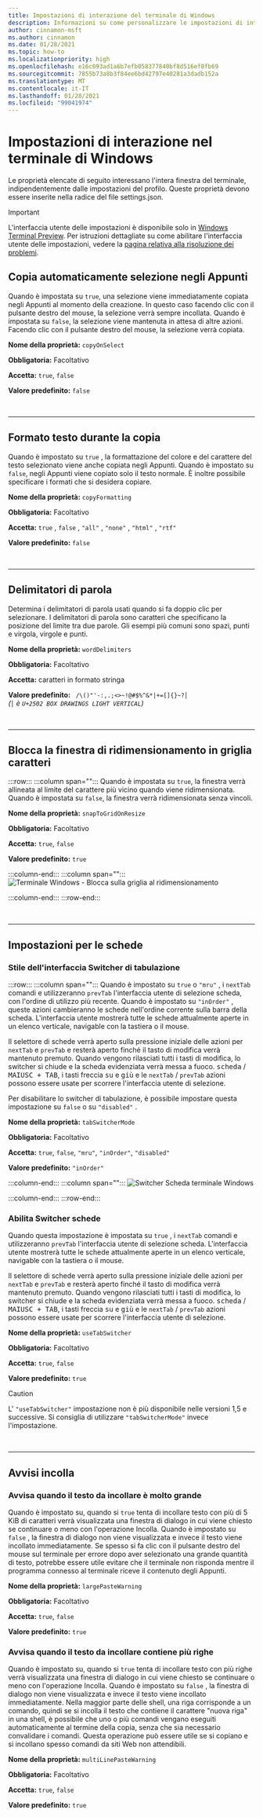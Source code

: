 ```yaml
---
title: Impostazioni di interazione del terminale di Windows
description: Informazioni su come personalizzare le impostazioni di interazione nel terminale di Windows.
author: cinnamon-msft
ms.author: cinnamon
ms.date: 01/28/2021
ms.topic: how-to
ms.localizationpriority: high
ms.openlocfilehash: e16c093ad1a6b7efb058377840bf8d516ef0fb69
ms.sourcegitcommit: 7855b73a8b3f84ee6bd42797e40281a3dadb152a
ms.translationtype: MT
ms.contentlocale: it-IT
ms.lasthandoff: 01/28/2021
ms.locfileid: "99041974"
---
```

# <a name="interaction-settings-in-windows-terminal"></a>Impostazioni di interazione nel terminale di Windows

Le proprietà elencate di seguito interessano l'intera finestra del terminale, indipendentemente dalle impostazioni del profilo. Queste proprietà devono essere inserite nella radice del file settings.json.

> [!IMPORTANT]
> L'interfaccia utente delle impostazioni è disponibile solo in [Windows Terminal Preview](https://aka.ms/terminal-preview). Per istruzioni dettagliate su come abilitare l'interfaccia utente delle impostazioni, vedere la [pagina relativa alla risoluzione dei problemi](./../troubleshooting.md#open-the-settings-ui).

## <a name="automatically-copy-selection-to-clipboard"></a>Copia automaticamente selezione negli Appunti

Quando è impostata su `true`, una selezione viene immediatamente copiata negli Appunti al momento della creazione. In questo caso facendo clic con il pulsante destro del mouse, la selezione verrà sempre incollata. Quando è impostata su `false`, la selezione viene mantenuta in attesa di altre azioni. Facendo clic con il pulsante destro del mouse, la selezione verrà copiata.

**Nome della proprietà:** `copyOnSelect`

**Obbligatoria:** Facoltativo

**Accetta:** `true`, `false`

**Valore predefinito:** `false`

<br />

___

## <a name="text-format-when-copying"></a>Formato testo durante la copia

Quando è impostato su `true` , la formattazione del colore e del carattere del testo selezionato viene anche copiata negli Appunti. Quando è impostato su `false`, negli Appunti viene copiato solo il testo normale. È inoltre possibile specificare i formati che si desidera copiare.

**Nome della proprietà:** `copyFormatting`

**Obbligatoria:** Facoltativo

**Accetta:** `true` , `false` , `"all"` , `"none"` , `"html"` , `"rtf"`

**Valore predefinito:** `false`

<br />

___

## <a name="word-delimiters"></a>Delimitatori di parola

Determina i delimitatori di parola usati quando si fa doppio clic per selezionare. I delimitatori di parola sono caratteri che specificano la posizione del limite tra due parole. Gli esempi più comuni sono spazi, punti e virgola, virgole e punti.

**Nome della proprietà:** `wordDelimiters`

**Obbligatoria:** Facoltativo

**Accetta:** caratteri in formato stringa

**Valore predefinito:** <code>&nbsp;&#x2f;&#x5c;&#x28;&#x29;&#x22;&#x27;&#x2d;&#x3a;&#x2c;&#x2e;&#x3b;&#x3c;&#x3e;&#x7e;&#x21;&#x40;&#x23;&#x24;&#x25;&#x5e;&#x26;&#x2a;&#x7c;&#x2b;&#x3d;&#x5b;&#x5d;&#x7b;&#x7d;&#x7e;&#x3f;│</code><br>_(`│` è `U+2502 BOX DRAWINGS LIGHT VERTICAL`)_

<br />

___

## <a name="snap-window-resizing-to-character-grid"></a>Blocca la finestra di ridimensionamento in griglia caratteri

:::row:::
:::column span="":::
Quando è impostata su `true`, la finestra verrà allineata al limite del carattere più vicino quando viene ridimensionata. Quando è impostata su `false`, la finestra verrà ridimensionata senza vincoli.

**Nome della proprietà:** `snapToGridOnResize`

**Obbligatoria:** Facoltativo

**Accetta:** `true`, `false`

**Valore predefinito:** `true`

:::column-end:::
:::column span="":::
![Terminale Windows - Blocca sulla griglia al ridimensionamento](./../images/snap-to-grid-on-resize.gif)

:::column-end:::
:::row-end:::

<br />

___

## <a name="tab-settings"></a>Impostazioni per le schede

### <a name="tab-switcher-interface-style"></a>Stile dell'interfaccia Switcher di tabulazione

:::row:::
:::column span="":::
Quando è impostato su `true` o `"mru"` , i `nextTab` comandi e utilizzeranno `prevTab` l'interfaccia utente di selezione scheda, con l'ordine di utilizzo più recente. Quando è impostato su `"inOrder"` , queste azioni cambieranno le schede nell'ordine corrente sulla barra della scheda. L'interfaccia utente mostrerà tutte le schede attualmente aperte in un elenco verticale, navigable con la tastiera o il mouse.

Il selettore di schede verrà aperto sulla pressione iniziale delle azioni per `nextTab` e `prevTab` e resterà aperto finché il tasto di modifica verrà mantenuto premuto. Quando vengono rilasciati tutti i tasti di modifica, lo switcher si chiude e la scheda evidenziata verrà messa a fuoco. <kbd>scheda</kbd> / <kbd>MAIUSC + TAB</kbd>, i tasti freccia <kbd>su</kbd> e <kbd>giù</kbd> e le `nextTab` / `prevTab` azioni possono essere usate per scorrere l'interfaccia utente di selezione.

Per disabilitare lo switcher di tabulazione, è possibile impostare questa impostazione su `false` o su `"disabled"` .

**Nome della proprietà:** `tabSwitcherMode`

**Obbligatoria:** Facoltativo

**Accetta:** `true`, `false`, `"mru"`, `"inOrder"`, `"disabled"`

**Valore predefinito:** `"inOrder"`

:::column-end:::
:::column span="":::
![Switcher Scheda terminale Windows](./../images/tab-switcher.gif)

:::column-end:::
:::row-end:::

### <a name="enable-tab-switcher"></a>Abilita Switcher schede

Quando questa impostazione è impostata su `true` , i `nextTab` comandi e utilizzeranno `prevTab` l'interfaccia utente di selezione scheda. L'interfaccia utente mostrerà tutte le schede attualmente aperte in un elenco verticale, navigable con la tastiera o il mouse.

Il selettore di schede verrà aperto sulla pressione iniziale delle azioni per `nextTab` e `prevTab` e resterà aperto finché il tasto di modifica verrà mantenuto premuto. Quando vengono rilasciati tutti i tasti di modifica, lo switcher si chiude e la scheda evidenziata verrà messa a fuoco. <kbd>scheda</kbd> / <kbd>MAIUSC + TAB</kbd>, i tasti freccia <kbd>su</kbd> e <kbd>giù</kbd> e le `nextTab` / `prevTab` azioni possono essere usate per scorrere l'interfaccia utente di selezione.

**Nome della proprietà:** `useTabSwitcher`

**Obbligatoria:** Facoltativo

**Accetta:** `true`, `false`

**Valore predefinito:** `true`

> [!CAUTION]
> L' `"useTabSwitcher"` impostazione non è più disponibile nelle versioni 1,5 e successive. Si consiglia di utilizzare `"tabSwitcherMode"` invece l'impostazione.

<br />

___

## <a name="paste-warnings"></a>Avvisi incolla

### <a name="warn-when-the-text-to-paste-is-very-large"></a>Avvisa quando il testo da incollare è molto grande

Quando è impostato su, quando si `true` tenta di incollare testo con più di 5 KiB di caratteri verrà visualizzata una finestra di dialogo in cui viene chiesto se continuare o meno con l'operazione Incolla. Quando è impostato su `false` , la finestra di dialogo non viene visualizzata e invece il testo viene incollato immediatamente. Se spesso si fa clic con il pulsante destro del mouse sul terminale per errore dopo aver selezionato una grande quantità di testo, potrebbe essere utile evitare che il terminale non risponda mentre il programma connesso al terminale riceve il contenuto degli Appunti.

**Nome della proprietà:** `largePasteWarning`

**Obbligatoria:** Facoltativo

**Accetta:** `true`, `false`

**Valore predefinito:** `true`

### <a name="warn-when-the-text-to-paste-contains-multiple-lines"></a>Avvisa quando il testo da incollare contiene più righe

Quando è impostato su, quando si `true` tenta di incollare testo con più righe verrà visualizzata una finestra di dialogo in cui viene chiesto se continuare o meno con l'operazione Incolla. Quando è impostato su `false` , la finestra di dialogo non viene visualizzata e invece il testo viene incollato immediatamente. Nella maggior parte delle shell, una riga corrisponde a un comando, quindi se si incolla il testo che contiene il carattere "nuova riga" in una shell, è possibile che uno o più comandi vengano eseguiti automaticamente al termine della copia, senza che sia necessario convalidare i comandi. Questa operazione può essere utile se si copiano e si incollano spesso comandi da siti Web non attendibili.

**Nome della proprietà:** `multiLinePasteWarning`

**Obbligatoria:** Facoltativo

**Accetta:** `true`, `false`

**Valore predefinito:** `true`
